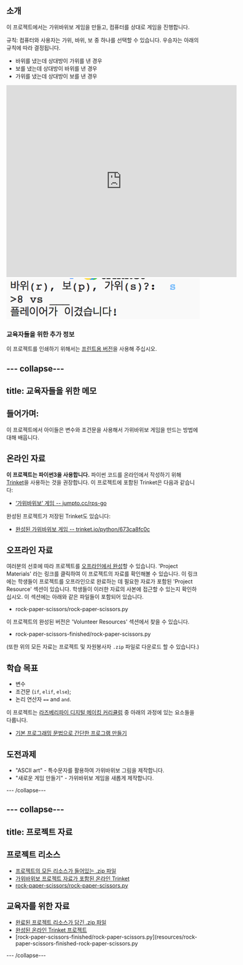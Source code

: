 ## 소개

이 프로젝트에서는 가위바위보 게임을 만들고, 컴퓨터를 상대로 게임을 진행합니다.

규칙: 컴퓨터와 사용자는 가위, 바위, 보 중 하나를 선택할 수 있습니다. 우승자는 아래의 규칙에 따라 결정됩니다.

* 바위를 냈는데 상대방이 가위를 낸 경우
* 보를 냈는데 상대방이 바위를 낸 경우
* 가위를 냈는데 상대방이 보를 낸 경우

<div class="trinket">
  <iframe src="https://trinket.io/embed/python/673ca8fc0c?outputOnly=true&start=result" width="600" height="500" frameborder="0" marginwidth="0" marginheight="0" allowfullscreen>
  </iframe>
  <img src="images/rps-final.png">
</div>

### 교육자들을 위한 추가 정보

이 프로젝트를 인쇄하기 위해서는 [프린트용 버전](https://projects.raspberrypi.org/ko-KR/projects/rock-paper-scissors/print)을 사용해 주십시오.

--- collapse---
---
title: 교육자들을 위한 메모
---
## 들어가며:

이 프로젝트에서 아이들은 변수와 조건문을 사용해서 가위바위보 게임을 만드는 방법에 대해 배웁니다.

## 온라인 자료

**이 프로젝트는 파이썬3을 사용합니다.** 파이썬 코드를 온라인에서 작성하기 위해 [Trinket](https://trinket.io/)을 사용하는 것을 권장합니다. 이 프로젝트에 포함된 Trinket은 다음과 같습니다:

* [‘가위바위보’ 게임 -- jumpto.cc/rps-go](http://jumpto.cc/rps-go)

완성된 프로젝트가 저장된 Trinket도 있습니다:

* [완성된 가위바위보 게임 -- trinket.io/python/673ca8fc0c](https://trinket.io/python/673ca8fc0c)

## 오프라인 자료

여러분의 선호에 따라 프로젝트를 [오프라인에서 완성](https://www.codeclubprojects.org/en-GB/resources/python-working-offline/)할 수 있습니다. 'Project Materials' 라는 링크를 클릭하여 이 프로젝트의 자료를 확인해볼 수 있습니다. 이 링크에는 학생들이 프로젝트를 오프라인으로 완료하는 데 필요한 자료가 포함된 'Project Resource' 섹션이 있습니다. 학생들이 이러한 자료의 사본에 접근할 수 있는지 확인하십시오. 이 섹션에는 아래와 같은 파일들이 포함되어 있습니다.

* rock-paper-scissors/rock-paper-scissors.py

이 프로젝트의 완성된 버전은 'Volunteer Resources' 섹션에서 찾을 수 있습니다.

* rock-paper-scissors-finished/rock-paper-scissors.py

(또한 위의 모든 자료는 프로젝트 및 자원봉사자 `.zip` 파일로 다운로드 할 수 있습니다.)

## 학습 목표

* 변수
* 조건문 (`if`, `elif`, `else`); 
* 논리 연산자 `==` and `and`.

이 프로젝트는 [라즈베리파이 디지털 메이킹 커리큘럼](http://rpf.io/curriculum) 중 아래의 과정에 있는 요소들을 다룹니다.

* [기본 프로그래밍 문법으로 간단한 프로그램 만들기](https://www.raspberrypi.org/curriculum/programming/creator)

## 도전과제

* "ASCII art" - 특수문자를 활용하여 가위바위보 그림을 제작합니다. 
* "새로운 게임 만들기" - 가위바위보 게임을 새롭게 제작합니다.

--- /collapse---

--- collapse---
---
title: 프로젝트 자료
---
## 프로젝트 리소스

* [프로젝트의 모든 리소스가 들어있는 .zip 파일](resources/rock-paper-scissors-project-resources.zip)
* [가위바위보 프로젝트 자료가 포함된 온라인 Trinket](http://jumpto.cc/rps-go)
* [rock-paper-scissors/rock-paper-scissors.py](resources/rock-paper-scissors-rock-paper-scissors.py)

## 교육자를 위한 자료

* [완료된 프로젝트 리소스가 담긴 .zip 파일](resources/rock-paper-scissors-volunteer-resources.zip)
* [완성된 온라인 Trinket 프로젝트](https://trinket.io/python/673ca8fc0c)
* [rock-paper-scissors-finished/rock-paper-scissors.py](resources/rock-paper-scissors-finished-rock-paper-scissors.py

--- /collapse---